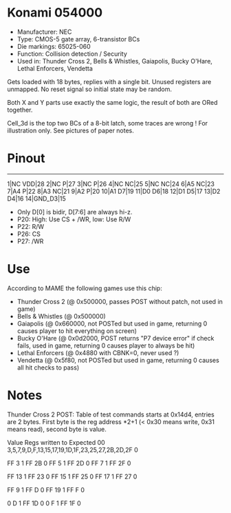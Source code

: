 # Konami 054000

 * Manufacturer: NEC
 * Type: CMOS-5 gate array, 6-transistor BCs
 * Die markings: 65025-060
 * Function: Collision detection / Security
 * Used in: Thunder Cross 2, Bells & Whistles, Gaiapolis, Bucky O'Hare, Lethal Enforcers, Vendetta

Gets loaded with 18 bytes, replies with a single bit. Unused registers are unmapped. No reset signal so initial state may be random.

Both X and Y parts use exactly the same logic, the result of both are ORed together.

Cell_3d is the top two BCs of a 8-bit latch, some traces are wrong ! For illustration only. See pictures of paper notes.

# Pinout
   ______
 1|NC VDD|28
 2|NC   P|27
 3|NC   P|26
 4|NC  NC|25
 5|NC  NC|24
 6|A5  NC|23
 7|A4   P|22
 8|A3  NC|21
 9|A2   P|20
10|A1  D7|19
11|D0  D6|18
12|D1  D5|17
13|D2  D4|16
14|GND_D3|15

* Only D[0] is bidir, D[7:6] are always hi-z.
* P20: High: Use CS + /WR, low: Use R/W
* P22: R/W
* P26: CS
* P27: /WR

# Use

According to MAME the following games use this chip:
* Thunder Cross 2 (@ 0x500000, passes POST without patch, not used in game)
* Bells & Whistles (@ 0x500000)
* Gaiapolis (@ 0x660000, not POSTed but used in game, returning 0 causes player to hit everything on screen)
* Bucky O'Hare (@ 0x0d2000, POST returns "P7 device error" if check fails, used in game, returning 0 causes player to always be hit)
* Lethal Enforcers (@ 0x4880 with CBNK=0, never used ?)
* Vendetta (@ 0x5f80, not POSTed but used in game, returning 0 causes all hit checks to pass)

# Notes

Thunder Cross 2 POST:
Table of test commands starts at 0x14d4, entries are 2 bytes.
First byte is the reg address *2+1 (< 0x30 means write, 0x31 means read), second byte is value.

Value	Regs written to						Expected
00	3,5,7,9,D,F,13,15,17,19,1D,1F,23,25,27,2B,2D,2F		0

FF	3	1
FF	2B	0
FF	5	1
FF	2D	0
FF	7	1
FF	2F	0

FF	13	1
FF	23	0
FF	15	1
FF	25	0
FF	17	1
FF	27	0

FF	9	1
FF	D	0
FF	19	1
FF	F	0

0	D	1
FF	1D	0
0	F	1
FF	1F	0
